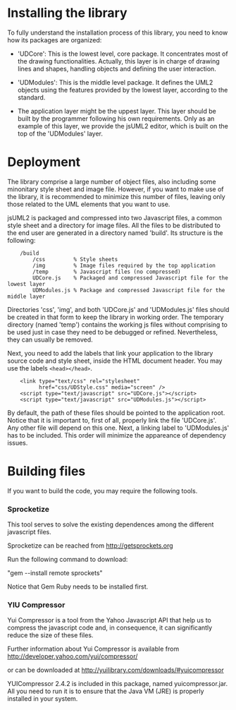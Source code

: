 # Installing the library #
To fully understand the installation process of this library, you need to know how its packages are organized:

  * 'UDCore': This is the lowest level, core package. It concentrates most of the drawing functionalities. Actually, this layer is in charge of drawing lines and shapes, handling objects and defining the user interaction.

  * 'UDModules': This is the middle level package. It defines the UML2 objects using the features provided by the lowest layer, according to the standard.

  * The application layer might be the uppest layer. This layer should be built by the programmer following his own requirements. Only as an example of this layer, we provide the jsUML2 editor, which is built on the top of the 'UDModules' layer.

# Deployment #

The library comprise a large number of object files, also including some minonitary style sheet and image file. However, if you want to make use of the library, it is recommended to minimize this number of files, leaving only those related to the UML elements that you want to use.

jsUML2 is packaged and compressed into two Javascript files, a common style sheet and a directory for image files. All the files to be distributed to the end user are generated in a directory named 'build'. Its structure is the following:

```
    /build
        /css         % Style sheets
        /img         % Image files required by the top application
        /temp        % Javascript files (no compressed)
        UDCore.js    % Packaged and compressed Javascript file for the lowest layer
        UDModules.js % Package and compressed Javascript file for the middle layer
```

Directories 'css', 'img', and both 'UDCore.js' and 'UDModules.js' files should be created in that form to keep the library in working order. The temporary directory (named 'temp') contains the working js files without comprising to be used just in case they need to be debugged or refined. Nevertheless, they can usually be removed.

Next, you need to add the labels that link your application to the library source code and style sheet, inside the HTML document header. You may use the labels `<head></head>`.

```
    <link type="text/css" rel="stylesheet" 
          href="css/UDStyle.css" media="screen" />
    <script type="text/javascript" src="UDCore.js"></script>
    <script type="text/javascript" src="UDModules.js"></script>
```

By default, the path of these files should be pointed to the application root. Notice that it is important to, first of all, properly link the file 'UDCore.js'. Any other file will depend on this one. Next, a linking label to 'UDModules.js' has to be included. This order will minimize the appareance of dependency issues.



# Building files #

If you want to build the code, you may require the following tools.

### Sprocketize ###

This tool serves to solve the existing dependences among the different javascript files.

Sprocketize can be reached from http://getsprockets.org

Run the following command to download:

"gem --install remote sprockets"

Notice that Gem Ruby needs to be installed first.

### YIU Compressor ###

Yui Compressor is a tool from the Yahoo Javascript API that help us to compress the javascript code and, in consequence, it can significantly reduce the size of these files.

Further information about Yui Compressor is available from http://developer.yahoo.com/yui/compressor/

or can be downloaded at
http://yuilibrary.com/downloads/#yuicompressor

YUICompressor 2.4.2 is included in this package, named yuicompressor.jar. All you need to run it is to ensure that the Java VM (JRE) is properly installed in your system.